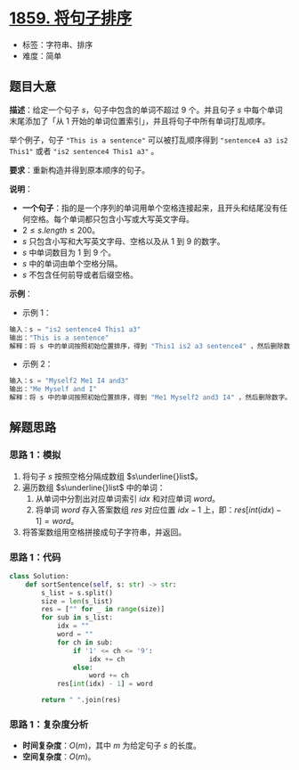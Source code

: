# [1859. 将句子排序](https://leetcode.cn/problems/sorting-the-sentence/)

- 标签：字符串、排序
- 难度：简单

## 题目大意

**描述**：给定一个句子 $s$，句子中包含的单词不超过 $9$ 个。并且句子 $s$ 中每个单词末尾添加了「从 $1$ 开始的单词位置索引」，并且将句子中所有单词打乱顺序。

举个例子，句子 `"This is a sentence"` 可以被打乱顺序得到 `"sentence4 a3 is2 This1"` 或者 `"is2 sentence4 This1 a3"` 。

**要求**：重新构造并得到原本顺序的句子。

**说明**：

- **一个句子**：指的是一个序列的单词用单个空格连接起来，且开头和结尾没有任何空格。每个单词都只包含小写或大写英文字母。
- $2 \le s.length \le 200$。
- $s$ 只包含小写和大写英文字母、空格以及从 $1$ 到 $9$ 的数字。
- $s$ 中单词数目为 $1$ 到 $9$ 个。
- $s$ 中的单词由单个空格分隔。
- $s$ 不包含任何前导或者后缀空格。

**示例**：

- 示例 1：

```python
输入：s = "is2 sentence4 This1 a3"
输出："This is a sentence"
解释：将 s 中的单词按照初始位置排序，得到 "This1 is2 a3 sentence4" ，然后删除数字。
```

- 示例 2：

```python
输入：s = "Myself2 Me1 I4 and3"
输出："Me Myself and I"
解释：将 s 中的单词按照初始位置排序，得到 "Me1 Myself2 and3 I4" ，然后删除数字。
```

## 解题思路

### 思路 1：模拟

1. 将句子 $s$ 按照空格分隔成数组 $s\underline{}list$。
2. 遍历数组 $s\underline{}list$ 中的单词：
   1. 从单词中分割出对应单词索引 $idx$ 和对应单词 $word$。
   2. 将单词 $word$ 存入答案数组 $res$ 对应位置 $idx - 1$ 上，即：$res[int(idx) - 1] = word$。
3. 将答案数组用空格拼接成句子字符串，并返回。

### 思路 1：代码

```python
class Solution:
    def sortSentence(self, s: str) -> str:
        s_list = s.split()
        size = len(s_list)
        res = ["" for _ in range(size)]
        for sub in s_list:
            idx = ""
            word = ""
            for ch in sub:
                if '1' <= ch <= '9':
                    idx += ch
                else:
                    word += ch
            res[int(idx) - 1] = word

        return " ".join(res)
```

### 思路 1：复杂度分析

- **时间复杂度**：$O(m)$，其中 $m$ 为给定句子 $s$ 的长度。
- **空间复杂度**：$O(m)$。

